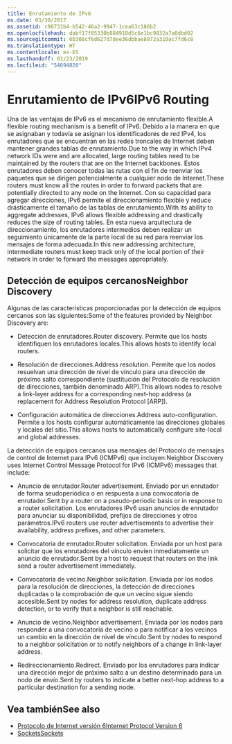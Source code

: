 ```yaml
---
title: Enrutamiento de IPv6
ms.date: 03/30/2017
ms.assetid: c98731b4-b542-46a2-9947-1cea63c186b2
ms.openlocfilehash: dabf17f85330b884918d5c6e1bc9832a7a0dbd02
ms.sourcegitcommit: 6b308cf6d627d78ee36dbbae8972a310ac7fd6c8
ms.translationtype: HT
ms.contentlocale: es-ES
ms.lasthandoff: 01/23/2019
ms.locfileid: "54694820"
---
```

# <a name="ipv6-routing"></a><span data-ttu-id="f2286-102">Enrutamiento de IPv6</span><span class="sxs-lookup"><span data-stu-id="f2286-102">IPv6 Routing</span></span>
<span data-ttu-id="f2286-103">Una de las ventajas de IPv6 es el mecanismo de enrutamiento flexible.</span><span class="sxs-lookup"><span data-stu-id="f2286-103">A flexible routing mechanism is a benefit of IPv6.</span></span> <span data-ttu-id="f2286-104">Debido a la manera en que se asignaban y todavía se asignan los identificadores de red IPv4, los enrutadores que se encuentran en las redes troncales de Internet deben mantener grandes tablas de enrutamiento.</span><span class="sxs-lookup"><span data-stu-id="f2286-104">Due to the way in which IPv4 network IDs were and are allocated, large routing tables need to be maintained by the routers that are on the Internet backbones.</span></span> <span data-ttu-id="f2286-105">Estos enrutadores deben conocer todas las rutas con el fin de reenviar los paquetes que se dirigen potencialmente a cualquier nodo de Internet.</span><span class="sxs-lookup"><span data-stu-id="f2286-105">These routers must know all the routes in order to forward packets that are potentially directed to any node on the Internet.</span></span> <span data-ttu-id="f2286-106">Con su capacidad para agregar direcciones, IPv6 permite el direccionamiento flexible y reduce drásticamente el tamaño de las tablas de enrutamiento.</span><span class="sxs-lookup"><span data-stu-id="f2286-106">With its ability to aggregate addresses, IPv6 allows flexible addressing and drastically reduces the size of routing tables.</span></span> <span data-ttu-id="f2286-107">En esta nueva arquitectura de direccionamiento, los enrutadores intermedios deben realizar un seguimiento únicamente de la parte local de su red para reenviar los mensajes de forma adecuada.</span><span class="sxs-lookup"><span data-stu-id="f2286-107">In this new addressing architecture, intermediate routers must keep track only of the local portion of their network in order to forward the messages appropriately.</span></span>  
  
## <a name="neighbor-discovery"></a><span data-ttu-id="f2286-108">Detección de equipos cercanos</span><span class="sxs-lookup"><span data-stu-id="f2286-108">Neighbor Discovery</span></span>  
 <span data-ttu-id="f2286-109">Algunas de las características proporcionadas por la detección de equipos cercanos son las siguientes:</span><span class="sxs-lookup"><span data-stu-id="f2286-109">Some of the features provided by Neighbor Discovery are:</span></span>  
  
-   <span data-ttu-id="f2286-110">Detección de enrutadores.</span><span class="sxs-lookup"><span data-stu-id="f2286-110">Router discovery.</span></span> <span data-ttu-id="f2286-111">Permite que los hosts identifiquen los enrutadores locales.</span><span class="sxs-lookup"><span data-stu-id="f2286-111">This allows hosts to identify local routers.</span></span>  
  
-   <span data-ttu-id="f2286-112">Resolución de direcciones.</span><span class="sxs-lookup"><span data-stu-id="f2286-112">Address resolution.</span></span> <span data-ttu-id="f2286-113">Permite que los nodos resuelvan una dirección de nivel de vínculo para una dirección de próximo salto correspondiente (sustitución del Protocolo de resolución de direcciones, también denominado ARP).</span><span class="sxs-lookup"><span data-stu-id="f2286-113">This allows nodes to resolve a link-layer address for a corresponding next-hop address (a replacement for Address Resolution Protocol [ARP]).</span></span>  
  
-   <span data-ttu-id="f2286-114">Configuración automática de direcciones.</span><span class="sxs-lookup"><span data-stu-id="f2286-114">Address auto-configuration.</span></span> <span data-ttu-id="f2286-115">Permite a los hosts configurar automáticamente las direcciones globales y locales del sitio.</span><span class="sxs-lookup"><span data-stu-id="f2286-115">This allows hosts to automatically configure site-local and global addresses.</span></span>  
  
 <span data-ttu-id="f2286-116">La detección de equipos cercanos usa mensajes del Protocolo de mensajes de control de Internet para IPv6 (ICMPv6) que incluyen:</span><span class="sxs-lookup"><span data-stu-id="f2286-116">Neighbor Discovery uses Internet Control Message Protocol for IPv6 (ICMPv6) messages that include:</span></span>  
  
-   <span data-ttu-id="f2286-117">Anuncio de enrutador.</span><span class="sxs-lookup"><span data-stu-id="f2286-117">Router advertisement.</span></span> <span data-ttu-id="f2286-118">Enviado por un enrutador de forma seudoperiódica o en respuesta a una convocatoria de enrutador.</span><span class="sxs-lookup"><span data-stu-id="f2286-118">Sent by a router on a pseudo-periodic basis or in response to a router solicitation.</span></span> <span data-ttu-id="f2286-119">Los enrutadores IPv6 usan anuncios de enrutador para anunciar su disponibilidad, prefijos de direcciones y otros parámetros.</span><span class="sxs-lookup"><span data-stu-id="f2286-119">IPv6 routers use router advertisements to advertise their availability, address prefixes, and other parameters.</span></span>  
  
-   <span data-ttu-id="f2286-120">Convocatoria de enrutador.</span><span class="sxs-lookup"><span data-stu-id="f2286-120">Router solicitation.</span></span> <span data-ttu-id="f2286-121">Enviada por un host para solicitar que los enrutadores del vínculo envíen inmediatamente un anuncio de enrutador.</span><span class="sxs-lookup"><span data-stu-id="f2286-121">Sent by a host to request that routers on the link send a router advertisement immediately.</span></span>  
  
-   <span data-ttu-id="f2286-122">Convocatoria de vecino.</span><span class="sxs-lookup"><span data-stu-id="f2286-122">Neighbor solicitation.</span></span> <span data-ttu-id="f2286-123">Enviada por los nodos para la resolución de direcciones, la detección de direcciones duplicadas o la comprobación de que un vecino sigue siendo accesible.</span><span class="sxs-lookup"><span data-stu-id="f2286-123">Sent by nodes for address resolution, duplicate address detection, or to verify that a neighbor is still reachable.</span></span>  
  
-   <span data-ttu-id="f2286-124">Anuncio de vecino.</span><span class="sxs-lookup"><span data-stu-id="f2286-124">Neighbor advertisement.</span></span> <span data-ttu-id="f2286-125">Enviada por los nodos para responder a una convocatoria de vecino o para notificar a los vecinos un cambio en la dirección de nivel de vínculo.</span><span class="sxs-lookup"><span data-stu-id="f2286-125">Sent by nodes to respond to a neighbor solicitation or to notify neighbors of a change in link-layer address.</span></span>  
  
-   <span data-ttu-id="f2286-126">Redireccionamiento.</span><span class="sxs-lookup"><span data-stu-id="f2286-126">Redirect.</span></span> <span data-ttu-id="f2286-127">Enviado por los enrutadores para indicar una dirección mejor de próximo salto a un destino determinado para un nodo de envío.</span><span class="sxs-lookup"><span data-stu-id="f2286-127">Sent by routers to indicate a better next-hop address to a particular destination for a sending node.</span></span>  
  
## <a name="see-also"></a><span data-ttu-id="f2286-128">Vea también</span><span class="sxs-lookup"><span data-stu-id="f2286-128">See also</span></span>
- [<span data-ttu-id="f2286-129">Protocolo de Internet versión 6</span><span class="sxs-lookup"><span data-stu-id="f2286-129">Internet Protocol Version 6</span></span>](../../../docs/framework/network-programming/internet-protocol-version-6.md)
- [<span data-ttu-id="f2286-130">Sockets</span><span class="sxs-lookup"><span data-stu-id="f2286-130">Sockets</span></span>](../../../docs/framework/network-programming/sockets.md)
